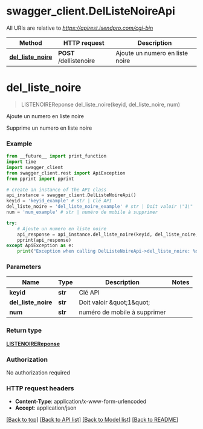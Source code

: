 # swagger_client.DelListeNoireApi

All URIs are relative to *https://apirest.isendpro.com/cgi-bin*

Method | HTTP request | Description
------------- | ------------- | -------------
[**del_liste_noire**](DelListeNoireApi.md#del_liste_noire) | **POST** /dellistenoire | Ajoute un numero en liste noire


# **del_liste_noire**
> LISTENOIREReponse del_liste_noire(keyid, del_liste_noire, num)

Ajoute un numero en liste noire

Supprime un numero en liste noire

### Example
```python
from __future__ import print_function
import time
import swagger_client
from swagger_client.rest import ApiException
from pprint import pprint

# create an instance of the API class
api_instance = swagger_client.DelListeNoireApi()
keyid = 'keyid_example' # str | Clé API
del_liste_noire = 'del_liste_noire_example' # str | Doit valoir \"1\"
num = 'num_example' # str | numéro de mobile à supprimer

try:
    # Ajoute un numero en liste noire
    api_response = api_instance.del_liste_noire(keyid, del_liste_noire, num)
    pprint(api_response)
except ApiException as e:
    print("Exception when calling DelListeNoireApi->del_liste_noire: %s\n" % e)
```

### Parameters

Name | Type | Description  | Notes
------------- | ------------- | ------------- | -------------
 **keyid** | **str**| Clé API | 
 **del_liste_noire** | **str**| Doit valoir \&quot;1\&quot; | 
 **num** | **str**| numéro de mobile à supprimer | 

### Return type

[**LISTENOIREReponse**](LISTENOIREReponse.md)

### Authorization

No authorization required

### HTTP request headers

 - **Content-Type**: application/x-www-form-urlencoded
 - **Accept**: application/json

[[Back to top]](#) [[Back to API list]](../README.md#documentation-for-api-endpoints) [[Back to Model list]](../README.md#documentation-for-models) [[Back to README]](../README.md)

